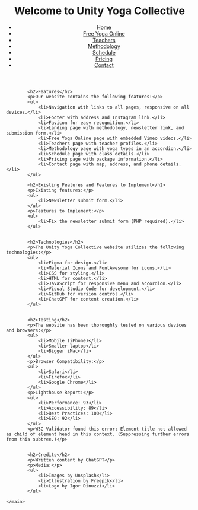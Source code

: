 <!DOCTYPE html>
<html lang="en">
<head>
    <meta charset="UTF-8">
    <meta name="viewport" content="width=device-width, initial-scale=1.0">
    <title>Unity Yoga Collective</title>
    <link rel="stylesheet" href="styles.css">
    <link rel="icon" href="favicon.ico">
</head>
<body>
    <header>
        <h1>Welcome to Unity Yoga Collective</h1>
        <nav>
            <ul>
                <li><a href="index.html">Home</a></li>
                <li><a href="free-yoga-online.html">Free Yoga Online</a></li>
                <li><a href="teachers.html">Teachers</a></li>
                <li><a href="methodology.html">Methodology</a></li>
                <li><a href="schedule.html">Schedule</a></li>
                <li><a href="pricing.html">Pricing</a></li>
                <li><a href="contact.html">Contact</a></li>
            </ul>
        </nav>
    </header>
    <main>

            <h2>Features</h2>
            <p>Our website contains the following features:</p>
            <ul>
                <li>Navigation with links to all pages, responsive on all devices.</li>
                <li>Footer with address and Instagram link.</li>
                <li>Favicon for easy recognition.</li>
                <li>Landing page with methodology, newsletter link, and submission form.</li>
                <li>Free Yoga Online page with embedded Vimeo videos.</li>
                <li>Teachers page with teacher profiles.</li>
                <li>Methodology page with yoga types in an accordion.</li>
                <li>Schedule page with class details.</li>
                <li>Pricing page with package information.</li>
                <li>Contact page with map, address, and phone details.</li>
            </ul>
    
            <h2>Existing Features and Features to Implement</h2>
            <p>Existing features:</p>
            <ul>
                <li>Newsletter submit form.</li>
            </ul>
            <p>Features to Implement:</p>
            <ul>
                <li>Fix the newsletter submit form (PHP required).</li>
            </ul>


            <h2>Technologies</h2>
            <p>The Unity Yoga Collective website utilizes the following technologies:</p>
            <ul>
                <li>Figma for design.</li>
                <li>Material Icons and FontAwesome for icons.</li>
                <li>CSS for styling.</li>
                <li>HTML for content.</li>
                <li>JavaScript for responsive menu and accordion.</li>
                <li>Visual Studio Code for development.</li>
                <li>GitHub for version control.</li>
                <li>ChatGPT for content creation.</li>
            </ul>
    

            <h2>Testing</h2>
            <p>The website has been thoroughly tested on various devices and browsers:</p>
            <ul>
                <li>Mobile (iPhone)</li>
                <li>Smaller laptop</li>
                <li>Bigger iMac</li>
            </ul>
            <p>Browser Compatibility:</p>
            <ul>
                <li>Safari</li>
                <li>Firefox</li>
                <li>Google Chrome</li>
            </ul>
            <p>Lighthouse Report:</p>
            <ul>
                <li>Performance: 93</li>
                <li>Accessibility: 89</li>
                <li>Best Practices: 100</li>
                <li>SEO: 92</li>
            </ul>
            <p>W3C Validator found this error: Element title not allowed as child of element head in this context. (Suppressing further errors from this subtree.)</p>
   

            <h2>Credits</h2>
            <p>Written content by ChatGPT</p>
            <p>Media:</p>
            <ul>
                <li>Images by Unsplash</li>
                <li>Illustration by Freepik</li>
                <li>Logo by Igor Dinuzzi</li>
            </ul>

    </main>

</body>
</html>

